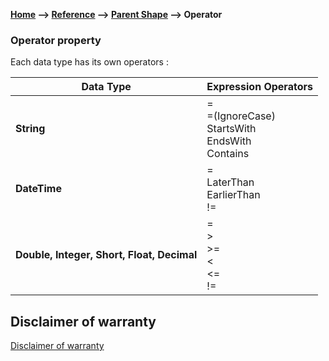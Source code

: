 __[Home](/) --> [Reference](/ref) -->  [Parent Shape](javascript:history.back()) --> Operator__

### Operator property 

Each data type has its own operators :

| **Data Type**                                    | **Expression Operators**                     |
|--------------------------------------------------|----------------------------------------------|
| **String**                                       | =<br/>=(IgnoreCase)<br/> StartsWith <br/>EndsWith<br/> Contains<br/> |
| **DateTime**                                     | =<br/> LaterThan<br/> EarlierThan<br/> !=<br/>                   |
| **Double, Integer, Short, Float, Decimal**       | =<br/> ><br/> \>=<br/> \<<br/> \<=<br/> !=<br/>                           |

## Disclaimer of warranty

[Disclaimer of warranty](../../guides/common/DisclaimerOfWarranty.md)
